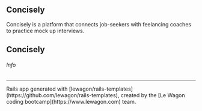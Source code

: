 ## Concisely 

Concisely is a platform that connects job-seekers with feelancing coaches to practice mock up interviews.

## Concisely 
###### Info
<hr/>
Rails app generated with [lewagon/rails-templates](https://github.com/lewagon/rails-templates), created by the [Le Wagon coding bootcamp](https://www.lewagon.com) team.
